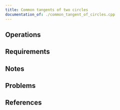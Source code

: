 ```yaml
---
title: Common tangents of two circles
documentation_of: ./common_tangent_of_circles.cpp
---
```


## Operations

## Requirements

## Notes

## Problems

## References
